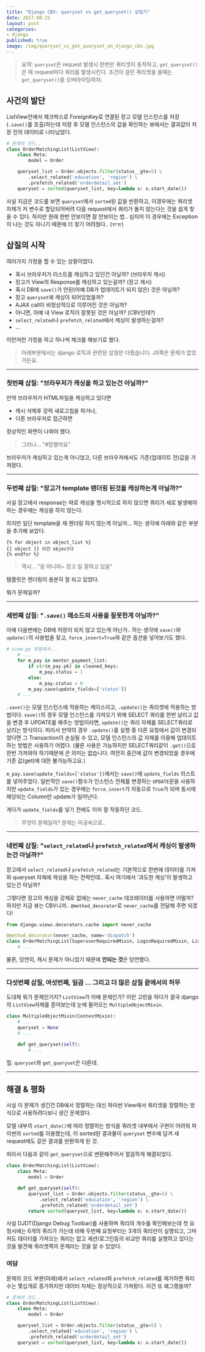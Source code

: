 ```yaml
---
title: "Django CBV: queryset vs get_queryset() 삽질기"
date: 2017-08-25
layout: post
categories:
- django
published: true
image: /img/queryset_vs_get_queryset_on_django_cbv.jpg
---
```


> 요약: `queryset`은 request 발생시 한번만 쿼리셋이 동작하고, `get_queryset()`은 매 request마다 쿼리를 발생시킨다. 조건이 걸린 쿼리셋을 쓸때는 `get_queryset()`을 오버라이딩하자.

## 사건의 발단

ListView안에서 체크박스로 ForeignKey로 연결된 장고 모델 인스턴스를 저장(`.save()`를 호출)하는데 저장 후 모델 인스턴스의 값을 확인하는 뷰에서는 결과값이 저장 전의 데이터로 나타났었다.

```python
# 문제의 코드..
class OrderMatchingList(ListView):
    class Meta:
        model = Order

    queryset_list = Order.objects.filter(status__gte=5) \
        .select_related('education', 'region') \
        .prefetch_related('orderdetail_set')
    queryset = sorted(queryset_list, key=lambda x: x.start_date())
```

사실 지금은 코드를 보면 `queryset`에서 `sorted`된 값을 반환하고, 이경우에는 쿼리셋 자체가 저 변수로 할당되어버려 다음 request에서 쿼리가 돌지 않는다는 것을 쉽게 찾을 수 있다. 하지만 원래 한번 안보이면 잘 안보이는 법.. 심지어 이 경우에는 Exception이 나는 것도 아니기 때문에 더 찾기 어려웠다.. (ㅠㅠ)

## 삽질의 시작

여러가지 가정을 할 수 있는 상황이었다.

- 혹시 브라우저가 리스트를 캐싱하고 있던건 아닐까? (브라우저 캐시)
- 장고가 View의 Response를 캐싱하고 있는걸까? (장고 캐시)
- 혹시 DB에 `save()`가 안된(아예 DB가 업데이트가 되지 않은) 것은 아닐까?
- 장고 `queryset`에 캐싱이 되어있었을까?
- AJAX call이 비정상적으로 이루어진 것은 아닐까?
- 아니면, 아예 내 View 로직이 잘못된 것은 아닐까? (CBV인데?)
- `select_related`나 `prefetch_related`에서 캐싱이 발생하는걸까?
- ...

이런저런 가정을 하고 하나씩 체크를 해보기로 했다.

> 아래부분에서는 django 로직과 관련된 삽질만 다뤘습니다. JS쪽은 문제가 없었거든요.

---

### 첫번째 삽질: "브라우저가 캐싱을 하고 있는건 아닐까?"

만약 브라우저가 HTML파일을 캐싱하고 있다면

- 캐시 삭제후 강력 새로고침을 하거나,
- 다른 브라우저로 접근하면

정상적인 화면이 나와야 했다.

> 그러나... "#망했어요"

브라우저가 캐싱하고 있는게 아니었고, 다른 브라우저에서도 기존(업데이트 전)값을 가져왔다.

---

### 두번째 삽질: "장고가 template 렌더링 된것을 캐싱하는게 아닐까?"

사실 장고에서 response는 따로 캐싱을 명시적으로 하지 않으면 쿼리가 새로 발생해야 하는 경우에는 캐싱을 하지 않는다. 

하지만 일단 template을 재 렌더링 하지 않는게 아닐까... 하는 생각에 아래와 같은 부분을 추가해 보았다.

```
{% for object in object_list %}
{{ object }} 이건 object다 
{% endfor %}
```

> 역시 .. "응 아니야~ 장고 일 잘하고 있음"

템플릿은 렌더링이 충분히 잘 되고 있었다.

뭐가 문제일까?

---

### 세번째 삽질: "`.save()` 메소드의 사용을 잘못한게 아닐까?"

아예 다음번에는 DB에 저장이 되지 않고 있는게 아닌가.. 하는 생각에 `save()`와 `update()`의 사용법을 찾고, `force_insert=True`와 같은 옵션을 넣어보기도 했다.

```python
# view.py 파일에서...
    # ...
    for m_pay in mentor_payment_list:
        if str(m_pay.pk) in cleaned_keys:
            m_pay.status = 1
        else:
            m_pay.status = 0
        m_pay.save(update_fields=['status'])
    # ...
```

`.save()`는 모델 인스턴스에 적용하는 케이스이고, `.update()`는 쿼리셋에 적용하는 방법이다. `save()`의 경우 모델 인스턴스를 가져오기 위해 SELECT 쿼리를 한번 날리고 값을 변경 후 UPDATE를 해주는 방법이라면, `update()`는 쿼리 자체를 SELECT쿼리로 날리는 방식이다. 따라서 만약의 경우 `.update()`를 실행 중 다른 요청에서 값이 변경되었다면 그 Transaction이 손실될 수 있고, 모델 인스턴스의 값 자체를 이용해 업데이트하는 방법은 사용하기 어렵다. (물론 사용은 가능하지만 SELECT쿼리같이 `.get()`으로 한번 가져와야 하기때문에 큰 의미는 없습니다. 여전히 중간에 값이 변경되었을 경우에 기존 값(get)에 대한 불가능하고요.)

`m_pay.save(update_fields=['status'])`에서는 `save()`에 `update_fields` 리스트를 넣어주었다. 일반적인 `save()`함수가 인스턴스 전체를 변경하는 `UPDATE`문을 사용하지만 `update_fields`가 있는 경우에는 `force_insert`가 자동으로 `True`가 되며 동시에 해당되는 Column만 update가 일어난다.

게다가 `update_fields`를 넣기 전에도 이미 잘 작동하던 코드.

> 무엇이 문제일까? 문제는 미궁속으로..

---

### 네번째 삽질: "`select_related`나 `prefetch_related`에서 캐싱이 발생하는건 아닐까?"

장고에서 `select_related`나 `prefetch_related`는 기본적으로 한번에 데이터를 가져와 queryset 자체에 캐싱을 하는 전략인데.. 혹시 여기에서 '과도한 캐싱'이 발생하고 있는건 아닐까?

그렇다면 장고의 캐싱을 강제로 없애는 `never_cache` 데코레이터를 사용하면 어떨까? 하지만 지금 뷰는 CBV니까.. `@method_decorator`로 `never_cache`를 전달해 주면 되겠다!

```python
from django.views.decorators.cache import never_cache

@method_decorator(never_cache, name='dispatch')
class OrderMatchingList(SuperuserRequiredMixin, LoginRequiredMixin, ListView):
    # ...
```

물론, 당연히, 캐시 문제가 아니었기 때문에 **안되는 것**은 당연했다.

---

### 다섯번째 삽질, 여섯번째, 일곱 ... 그리고 더 많은 삽질 끝에서의 허무

도대체 뭐가 문제인거지? `ListView`가 아예 문제인가? 이런 고민을 하다가 결국 django의 `ListView`자체를 뜯어보는데 눈에 들어오는 `MultipleObjectMixin`.

```python
class MultipleObjectMixin(ContextMixin):
    # ...
    queryset = None
    # ...

    def get_queryset(self):
        # ...
```

헐. `queryset`와 `get_queryset`은 다른데.

---

## 해결 & 평화

사실 이 문제가 생긴건 DB에서 정렬하는 대신 파이썬 View에서 쿼리셋을 정렬하는 방식으로 사용하려다보니 생긴 문제였다.

모델 내부의 `start_date()`에 따라 정렬하는 방식을 쿼리셋 내부에서 구현이 어려워 파이썬의 `sorted`를 이용했는데, 이 sorted된 결과물이 `queryset` 변수에 담겨 새 request에도 같은 결과를 반환하게 된 것.

따라서 다음과 같이 `get_queryset`으로 변환해주어서 깔끔하게 해결되었다. 

```python
class OrderMatchingList(ListView):
    class Meta:
        model = Order

    def get_queryset(self):
        queryset_list = Order.objects.filter(status__gte=5) \
            .select_related('education', 'region') \
            .prefetch_related('orderdetail_set')
        return sorted(queryset_list, key=lambda x: x.start_date())
```

사실 DJDT(Django Debug Toolbar)를 사용하며 쿼리의 개수를 확인해보는데 첫 요청시에는 6개의 쿼리가 가는데 비해 두번째 요청부터는 3개의 쿼리만이 실행되고, 그마저도 데이터를 가져오는 쿼리는 없고 세션/로그인등의 비교만 쿼리를 실행하고 있다는 것을 발견해 쿼리셋쪽의 문제라는 것을 알 수 있었다.

### 여담

문제의 코드 부분(아래)에서 `select_related`와 `prefetch_related`를 제거하면 쿼리수는 몇십개로 증가하지만 데이터 자체는 정상적으로 가져왔다. 이건 또 왜그랬을까?

```python
# 문제의 코드..
class OrderMatchingList(ListView):
    class Meta:
        model = Order

    queryset_list = Order.objects.filter(status__gte=5) \
        .select_related('education', 'region') \
        .prefetch_related('orderdetail_set')
    queryset = sorted(queryset_list, key=lambda x: x.start_date())
```